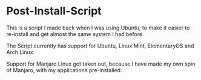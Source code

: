 # Post-Install-Script

This is a script I made back when I was using Ubuntu,
to make it easier to re-install and get almost the same system I had before.

The Script currently has support for Ubuntu, Linux Mint, ElementaryOS and Arch Linux.

Support for Manjaro Linux got taken out, because I have made my own spin of Manjaro, with my applications pre-installed.
